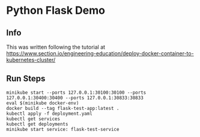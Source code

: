 # Python Flask Demo
## Info
This was written following the tutorial at https://www.section.io/engineering-education/deploy-docker-container-to-kubernetes-cluster/

## Run Steps
```
minikube start --ports 127.0.0.1:30100:30100 --ports 127.0.0.1:30400:30400 --ports 127.0.0.1:30833:30833
eval $(minikube docker-env)
docker build --tag flask-test-app:latest .
kubectl apply -f deployment.yaml
kubectl get services
kubectl get deployments
minikube start service: flask-test-service
```